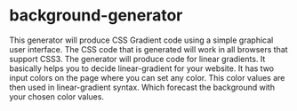 # background-generator
This generator will produce CSS Gradient code using a simple graphical user interface. The CSS code that is generated will work in all browsers that support CSS3. The generator will produce code for linear gradients. It basically helps you to decide linear-gradient for your website. It has two input colors on the page where you can set any color. This color values are then used in linear-gradient syntax. Which forecast the background with your chosen color values.

